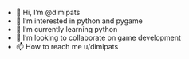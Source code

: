 - 👋 Hi, I’m @dimipats
- 👀 I’m interested in python and pygame
- 🌱 I’m currently learning python
- 💞️ I’m looking to collaborate on game development
- 📫 How to reach me u/dimipats

<!---
dimipats/dimipats is a ✨ special ✨ repository because its `README.md` (this file) appears on your GitHub profile.
You can click the Preview link to take a look at your changes.
--->
